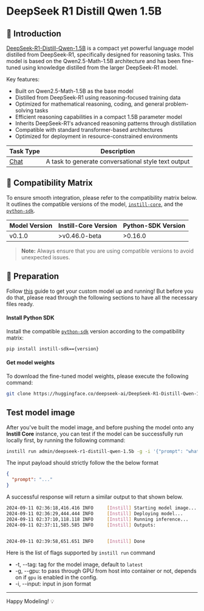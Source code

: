 # DeepSeek R1 Distill Qwen 1.5B

## 📖 Introduction

[DeepSeek-R1-Distill-Qwen-1.5B](https://huggingface.co/deepseek-ai/DeepSeek-R1-Distill-Qwen-1.5B) is a compact yet powerful language model distilled from DeepSeek-R1, specifically designed for reasoning tasks. This model is based on the Qwen2.5-Math-1.5B architecture and has been fine-tuned using knowledge distilled from the larger DeepSeek-R1 model.

Key features:
- Built on Qwen2.5-Math-1.5B as the base model
- Distilled from DeepSeek-R1 using reasoning-focused training data
- Optimized for mathematical reasoning, coding, and general problem-solving tasks
- Efficient reasoning capabilities in a compact 1.5B parameter model
- Inherits DeepSeek-R1's advanced reasoning patterns through distillation
- Compatible with standard transformer-based architectures
- Optimized for deployment in resource-constrained environments

| Task Type                                                          | Description                                                                                                          |
| ------------------------------------------------------------------ | -------------------------------------------------------------------------------------------------------------------- |
| [Chat](https://www.instill.tech/docs/model/ai-task#chat) | A task to generate conversational style text output  |

## 🔄 Compatibility Matrix

To ensure smooth integration, please refer to the compatibility matrix below. It outlines the compatible versions of the model, [`instill-core`](https://github.com/instill-ai/instill-core), and the [`python-sdk`](https://github.com/instill-ai/python-sdk).

| Model Version | Instill-Core Version | Python-SDK Version |
| ------------- | -------------------- | ------------------ |
| v0.1.0        | >v0.46.0-beta        | >0.16.0            |

> **Note:** Always ensure that you are using compatible versions to avoid unexpected issues.

## 🚀 Preparation

Follow [this](../README.md) guide to get your custom model up and running! But before you do that, please read through the following sections to have all the necessary files ready.

#### Install Python SDK

Install the compatible [`python-sdk`](https://github.com/instill-ai/python-sdk) version according to the compatibility matrix:

```bash
pip install instill-sdk=={version}
```

#### Get model weights

To download the fine-tuned model weights, please execute the following command:

```bash
git clone https://huggingface.co/deepseek-ai/DeepSeek-R1-Distill-Qwen-1.5B
```

## Test model image

After you've built the model image, and before pushing the model onto any **Instill Core** instance, you can test if the model can be successfully run locally first, by running the following command:

```bash
instill run admin/deepseek-r1-distill-qwen-1.5b -g -i '{"prompt": "what is (8-7)*3?"}'
```

The input payload should strictly follow the the below format

```json
{
  "prompt": "..."
}
```

A successful response will return a similar output to that shown below.

```bash
2024-09-11 02:36:18,416.416 INFO     [Instill] Starting model image...
2024-09-11 02:36:29,444.444 INFO     [Instill] Deploying model...
2024-09-11 02:37:10,118.118 INFO     [Instill] Running inference...
2024-09-11 02:37:11,585.585 INFO     [Instill] Outputs:


2024-09-11 02:39:58,651.651 INFO     [Instill] Done
```

Here is the list of flags supported by `instill run` command

- -t, --tag: tag for the model image, default to `latest`
- -g, --gpu: to pass through GPU from host into container or not, depends on if `gpu` is enabled in the config.
- -i, --input: input in json format

---

Happy Modeling! 💡
